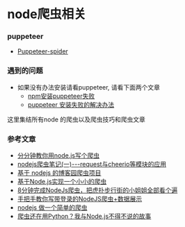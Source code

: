 # node爬虫相关

### puppeteer
- [Puppeteer-spider](./src/Puppeteer-spider)


### 遇到的问题
- 如果没有办法安装请看puppeteer, 请看下面两个文章
    - [npm安装puppeteer失败](https://www.cnblogs.com/ystrdy/p/11076275.html)
    - [puppeteer 安装失败的解决办法](https://juejin.im/post/5b4a043751882519790c7ad7)


这里集结所有node 的爬虫以及爬虫技巧和爬虫文章

### 参考文章
- [分分钟教你用node.js写个爬虫](https://segmentfault.com/a/1190000014811373)
- [nodejs爬虫笔记(一)---request与cheerio等模块的应用](https://www.cnblogs.com/xiaxuexiaoab/p/7124956.html)
- [基于 nodejs 的博客园爬虫项目](https://github.com/chokcoco/cnblogSpider)
- [基于Node.js实现一个小小的爬虫](https://www.cnblogs.com/imwtr/p/4398652.html)
- [8分钟完成NodeJs爬虫，把虎扑步行街的小姐姐全部看个遍](https://blog.csdn.net/lizhipeng123321/article/details/79804041)
- [手把手教你写带登录的NodeJS爬虫+数据展示](https://blog.csdn.net/baidu_29983639/article/details/79336208)
- [nodejs 做一个简单的爬虫](https://blog.csdn.net/zhang6223284/article/details/80142111)
- [爬虫还在用Python？我与Node.js不得不说的故事](https://cloud.tencent.com/developer/article/1134839)
